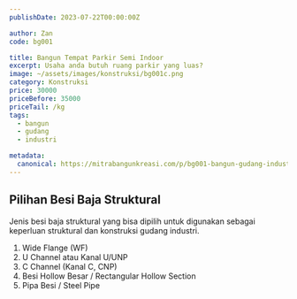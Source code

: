 ```yaml
---
publishDate: 2023-07-22T00:00:00Z

author: Zan
code: bg001

title: Bangun Tempat Parkir Semi Indoor
excerpt: Usaha anda butuh ruang parkir yang luas?
image: ~/assets/images/konstruksi/bg001c.png
category: Konstruksi
price: 30000
priceBefore: 35000
priceTail: /kg
tags:
  - bangun
  - gudang
  - industri

metadata:
  canonical: https://mitrabangunkreasi.com/p/bg001-bangun-gudang-industrial
---
```


## Pilihan Besi Baja Struktural

Jenis besi baja struktural yang bisa dipilih untuk digunakan sebagai keperluan struktural dan konstruksi gudang industri.

1. Wide Flange (WF)
2. U Channel atau Kanal U/UNP
3. C Channel (Kanal C, CNP)
4. Besi Hollow Besar / Rectangular Hollow Section
5. Pipa Besi / Steel Pipe